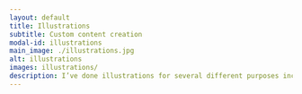 ```yaml
---
layout: default
title: Illustrations
subtitle: Custom content creation
modal-id: illustrations
main_image: ./illustrations.jpg
alt: illustrations
images: illustrations/
description: I’ve done illustrations for several different purposes including personalized business cards, books, cartoons, and campaign collateral.
---
```

